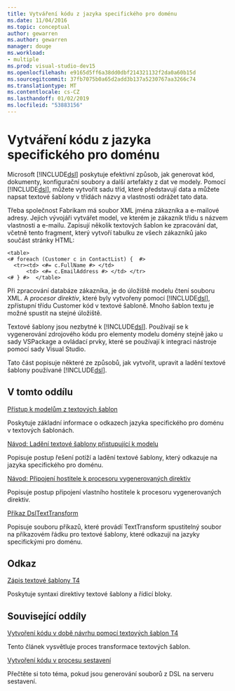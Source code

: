 ```yaml
---
title: Vytváření kódu z jazyka specifického pro doménu
ms.date: 11/04/2016
ms.topic: conceptual
author: gewarren
ms.author: gewarren
manager: douge
ms.workload:
- multiple
ms.prod: visual-studio-dev15
ms.openlocfilehash: e9165d5ff6a38dd0dbf214321132f2da0a60b15d
ms.sourcegitcommit: 37fb7075b0a65d2add3b137a5230767aa3266c74
ms.translationtype: MT
ms.contentlocale: cs-CZ
ms.lasthandoff: 01/02/2019
ms.locfileid: "53883156"
---
```

# <a name="generating-code-from-a-domain-specific-language"></a>Vytváření kódu z jazyka specifického pro doménu
Microsoft [!INCLUDE[dsl](../modeling/includes/dsl_md.md)] poskytuje efektivní způsob, jak generovat kód, dokumenty, konfigurační soubory a další artefakty z dat ve modely. Pomocí [!INCLUDE[dsl](../modeling/includes/dsl_md.md)], můžete vytvořit sadu tříd, které představují data a můžete napsat textové šablony v třídách názvy a vlastnosti odrážet tato data.

 Třeba společnost Fabrikam má soubor XML jména zákazníka a e-mailové adresy. Jejich vývojáři vytvářet model, ve kterém je zákazník třídu s názvem vlastnosti a e-mailu. Zapisují několik textových šablon ke zpracování dat, včetně tento fragment, který vytvoří tabulku ze všech zákazníků jako součást stránky HTML:

```
<table>
<# foreach (Customer c in ContactList) {  #>
  <tr><td> <#= c.FullName #> </td>
      <td> <#= c.EmailAddress #> </td> </tr>
<# } #>  </table>
```

 Při zpracování databáze zákazníka, je do úložiště modelu čtení souboru XML. A *procesor direktiv*, které byly vytvořeny pomocí [!INCLUDE[dsl](../modeling/includes/dsl_md.md)], zpřístupní třídu Customer kód v textové šabloně. Mnoho šablon textu je možné spustit na stejné úložiště.

 Textové šablony jsou nezbytné k [!INCLUDE[dsl](../modeling/includes/dsl_md.md)]. Používají se k vygenerování zdrojového kódu pro elementy modelu domény stejně jako u sady VSPackage a ovládací prvky, které se používají k integraci nástroje pomocí sady Visual Studio.

 Tato část popisuje některé ze způsobů, jak vytvořit, upravit a ladění textové šablony používané [!INCLUDE[dsl](../modeling/includes/dsl_md.md)].

## <a name="in-this-section"></a>V tomto oddílu
 [Přístup k modelům z textových šablon](../modeling/accessing-models-from-text-templates.md)

 Poskytuje základní informace o odkazech jazyka specifického pro doménu v textových šablonách.

 [Návod: Ladění textové šablony přistupující k modelu](../modeling/walkthrough-debugging-a-text-template-that-accesses-a-model.md)

 Popisuje postup řešení potíží a ladění textové šablony, který odkazuje na jazyka specifického pro doménu.

 [Návod: Připojení hostitele k procesoru vygenerovaných direktiv](../modeling/walkthrough-connecting-a-host-to-a-generated-directive-processor.md)

 Popisuje postup připojení vlastního hostitele k procesoru vygenerovaných direktiv.

 [Příkaz DslTextTransform](../modeling/the-dsltexttransform-command.md)

 Popisuje souboru příkazů, které provádí TextTransform spustitelný soubor na příkazovém řádku pro textové šablony, které odkazují na jazyky specifickými pro doménu.

## <a name="reference"></a>Odkaz
 [Zápis textové šablony T4](../modeling/writing-a-t4-text-template.md)

 Poskytuje syntaxi direktivy textové šablony a řídicí bloky.

## <a name="related-sections"></a>Související oddíly
 [Vytvoření kódu v době návrhu pomocí textových šablon T4](../modeling/design-time-code-generation-by-using-t4-text-templates.md)

 Tento článek vysvětluje proces transformace textových šablon.

 [Vytvoření kódu v procesu sestavení](../modeling/code-generation-in-a-build-process.md)

 Přečtěte si toto téma, pokud jsou generování souborů z DSL na serveru sestavení.